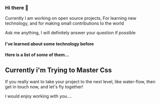 ### Hi there 👋

<!-- Here are some ideas to get you started: -->

<!-- - 🔭 I’m currently working on... -->

Currently I am working on open source projects,
For learning new technology, and for making small contributions to the world

Ask me anything, I will definitely answer your question if possible

<!-- - 🌱 I’m currently learning ... -->

#### I've learned about some technology before

#### Here is a list of some of them...



## Currently i'm Trying to Master Css


<!-- - 👯 I’m looking to collaborate on ... -->


<!-- - 🤔 I’m looking for help with ... -->



<!-- - 💬 Ask me about ... -->


<!-- - 📫 How to reach me: ... -->


<!-- - 😄 Pronouns: ... -->


<!-- - ⚡ Fun fact: ... -->

If you really want to take your project to the next level,
like water-flow, then get in touch now, and let's fly together!

I would enjoy working with you....

